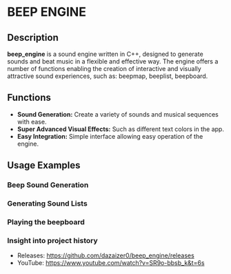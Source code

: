 # BEEP ENGINE
## Description

**beep_engine** is a sound engine written in C++, designed to generate sounds and beat music in a flexible and effective way. The engine offers a number of functions enabling the creation of interactive and visually attractive sound experiences, such as: beepmap, beeplist, beepboard.

## Functions

- **Sound Generation:** Create a variety of sounds and musical sequences with ease.
- **Super Advanced Visual Effects:** Such as different text colors in the app.
- **Easy Integration:** Simple interface allowing easy operation of the engine.

## Usage Examples

### Beep Sound Generation
### Generating Sound Lists
### Playing the beepboard
### Insight into project history

- Releases: https://github.com/dazaizer0/beep_engine/releases
- YouTube: https://www.youtube.com/watch?v=SR9o-bbsb_k&t=6s

